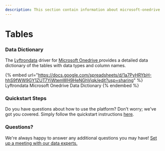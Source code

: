 ```yaml
---
description: This section contain information about microsoft-onedrive connector tables information
---
```


# Tables

### Data Dictionary

The [Lyftrondata](https://www.lyftrondata.com/) driver for [Microsoft Onedrive](https://www.lyftrondata.com/integration/microsoft-onedrive/)[ ](https://www.lyftrondata.com/integration/microsoft-onedrive/)provides a detailed data dictionary of the tables with data types and column names.

{% embed url="https://docs.google.com/spreadsheets/d/1a7PyHRYbH-hhS9fWW9GY1ZUT7YiWtemWH9HeNGhVjqk/edit?usp=sharing" %}
Lyftrondata Microsoft Onedrive Data Dictionary
{% endembed %}

### Quickstart Steps

Do you have questions about how to use the platform? Don't worry; we've got you covered. Simply follow the quickstart instructions [here](../../../../quickstart-steps.md).

### Questions? <a href="#questions" id="questions"></a>

We're always happy to answer any additional questions you may have! [Set up a meeting with our data experts.](https://www.lyftrondata.com/book-a-meeting/)

